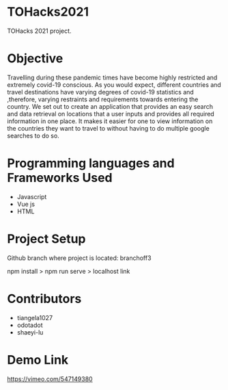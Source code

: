 # TOHacks2021
 TOHacks 2021 project.
 
# Objective
Travelling during these pandemic times have become highly restricted and extremely covid-19 conscious. As you would expect, different countries and travel destinations have varying degrees of covid-19 statistics and ,therefore, varying restraints and requirements towards entering the country. We set out to create an application that provides an easy search and data retrieval on locations that a user inputs and provides all required information in one place. It makes it easier for one to view information on the countries they want to travel to without having to do multiple google searches to do so.

# Programming languages and Frameworks Used
* Javascript
* Vue js
* HTML

# Project Setup

Github branch where project is located: branchoff3

npm install > npm run serve > localhost link


# Contributors
* tiangela1027
* odotadot
* shaeyi-lu

# Demo Link
https://vimeo.com/547149380

